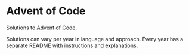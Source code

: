 # Advent of Code

Solutions to [Advent of Code](https://adventofcode.com/).

Solutions can vary per year in language and approach. Every year has a separate README with instructions and explanations.
